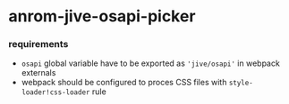 # anrom-jive-osapi-picker

### requirements
* `osapi` global variable have to be exported as `'jive/osapi'` in webpack externals
* webpack should be configured to proces CSS files with `style-loader!css-loader` rule